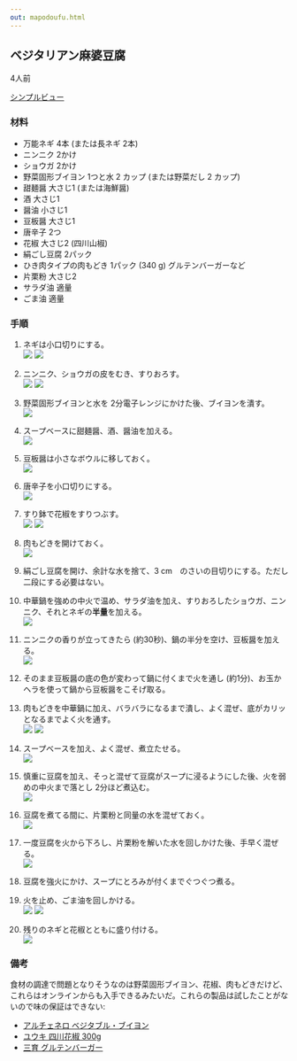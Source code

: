 ```yaml
---
out: mapodoufu.html
---
```


ベジタリアン麻婆豆腐
----------------

4人前

<p><script src="../files/hide.js"></script>
<a href="#" onclick="hidepictures();" id="hider">シンプルビュー</a></p>

### 材料

- 万能ネギ 4本 (または長ネギ 2本)
- ニンニク 2かけ
- ショウガ 2かけ
- 野菜固形ブイヨン 1つと水 2 カップ (または野菜だし 2 カップ)
- 甜麺醤 大さじ1 (または海鮮醤)
- 酒 大さじ1
- 醤油 小さじ1
- 豆板醤 大さじ1
- 唐辛子 2つ
- 花椒 大さじ2 (四川山椒)
- 絹ごし豆腐 2パック
- ひき肉タイプの肉もどき 1パック (340 g) グルテンバーガーなど
- 片栗粉 大さじ2
- サラダ油 適量
- ごま油 適量

### 手順

1. ネギは小口切りにする。    <br>
   <img src="../files/mapo-step1.jpg"/>
   <img src="../files/mapo-step1b.jpg"/>

2. ニンニク、ショウガの皮をむき、すりおろす。     <br>
   <img src="../files/mapo-step2.jpg"/>
   <img src="../files/mapo-step2b.jpg"/>

3. 野菜固形ブイヨンと水を 2分電子レンジにかけた後、ブイヨンを潰す。    <br>
   <img src="../files/mapo-step3.jpg"/>

4. スープベースに甜麺醤、酒、醤油を加える。    <br>
   <img src="../files/mapo-step4.jpg"/>

5. 豆板醤は小さなボウルに移しておく。   <br>
   <img src="../files/mapo-step5.jpg"/>

6. 唐辛子を小口切りにする。   <br>
   <img src="../files/mapo-step6.jpg"/>

7. すり鉢で花椒をすりつぶす。   <br>
   <img src="../files/mapo-step7.jpg"/>
   <img src="../files/mapo-step7b.jpg"/>

8. 肉もどきを開けておく。    <br>
   <img src="../files/mapo-step8.jpg"/>

9. 絹ごし豆腐を開け、余計な水を捨て、3 cm　のさいの目切りにする。ただし二段にする必要はない。

10. 中華鍋を強めの中火で温め、サラダ油を加え、すりおろしたショウガ、ニンニク、それとネギの**半量**を加える。   <br>
    <img src="../files/mapo-step10.jpg"/>

11. ニンニクの香りが立ってきたら (約30秒)、鍋の半分を空け、豆板醤を加える。    <br>
    <img src="../files/mapo-step11.jpg"/>

12. そのまま豆板醤の底の色が変わって鍋に付くまで火を通し (約1分)、お玉かヘラを使って鍋から豆板醤をこそげ取る。

13. 肉もどきを中華鍋に加え、バラバラになるまで潰し、よく混ぜ、底がカリッとなるまでよく火を通す。   <br>
    <img src="../files/mapo-step13.jpg"/>
    <img src="../files/mapo-step13b.jpg"/>

14. スープベースを加え、よく混ぜ、煮立たせる。   <br>
    <img src="../files/mapo-step14.jpg"/>

15. 慎重に豆腐を加え、そっと混ぜて豆腐がスープに浸るようにした後、火を弱めの中火まで落とし 2分ほど煮込む。    <br>
    <img src="../files/mapo-step15.jpg"/>

16. 豆腐を煮てる間に、片栗粉と同量の水を混ぜておく。   <br>
    <img src="../files/mapo-step16.jpg"/>

17. 一度豆腐を火から下ろし、片栗粉を解いた水を回しかけた後、手早く混ぜる。    <br>
    <img src="../files/mapo-step17.jpg"/>

18. 豆腐を強火にかけ、スープにとろみが付くまでぐつぐつ煮る。

19. 火を止め、ごま油を回しかける。    <br>
    <img src="../files/mapo-step19.jpg"/>
    <img src="../files/mapo-step19b.jpg"/>

20. 残りのネギと花椒とともに盛り付ける。    <br>
    <img src="../files/mapodoufu.jpg"/>

### 備考

食材の調達で問題となりそうなのは野菜固形ブイヨン、花椒、肉もどきだけど、これらはオンラインからも入手できるみたいだ。これらの製品は試したことがないので味の保証はできない:

- [アルチェネロ ベジタブル・ブイヨン](http://www.amazon.co.jp/dp/B0030EGQ9M)
- [ユウキ 四川花椒 300g](http://www.amazon.co.jp/dp/B005CMHA2W)
- [三育 グルテンバーガー](http://www.amazon.co.jp/dp/B001O0LJLE/)
